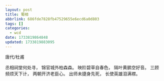 ```yaml
---
layout: post
title: 蜀相
abbrlink: 686fde7828fb47529655e6ecd6a0d803
tags: []
categories:
  - wcd
date: 1733819864848
updated: 1733819883095
---
```


唐代/杜甫

丞相祠堂何处寻，
锦官城外柏森森。
映阶碧草自春色，
隔叶黄鹂空好音。
三顾频烦天下计，
两朝开济老臣心。
出师未捷身先死，
长使英雄泪满襟。
